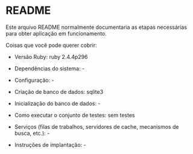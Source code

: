 # README

Este arquivo README normalmente documentaria as etapas necessárias para obter
aplicação em funcionamento.

Coisas que você pode querer cobrir:

* Versão Ruby: ruby 2.4.4p296

* Dependências do sistema: -

* Configuração: -

* Criação de banco de dados: sqlite3

* Inicialização do banco de dados: -

* Como executar o conjunto de testes: sem testes

* Serviços (filas de trabalhos, servidores de cache, mecanismos de busca, etc.): -

* Instruções de implantação: -
